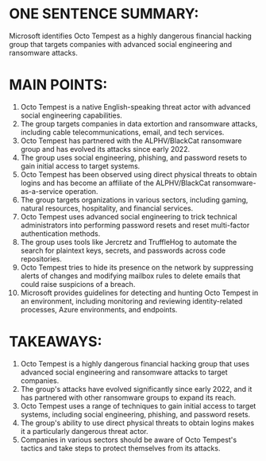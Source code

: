 # ONE SENTENCE SUMMARY:
Microsoft identifies Octo Tempest as a highly dangerous financial hacking group that targets companies with advanced social engineering and ransomware attacks.

# MAIN POINTS:

1. Octo Tempest is a native English-speaking threat actor with advanced social engineering capabilities.
2. The group targets companies in data extortion and ransomware attacks, including cable telecommunications, email, and tech services.
3. Octo Tempest has partnered with the ALPHV/BlackCat ransomware group and has evolved its attacks since early 2022.
4. The group uses social engineering, phishing, and password resets to gain initial access to target systems.
5. Octo Tempest has been observed using direct physical threats to obtain logins and has become an affiliate of the ALPHV/BlackCat ransomware-as-a-service operation.
6. The group targets organizations in various sectors, including gaming, natural resources, hospitality, and financial services.
7. Octo Tempest uses advanced social engineering to trick technical administrators into performing password resets and reset multi-factor authentication methods.
8. The group uses tools like Jercretz and TruffleHog to automate the search for plaintext keys, secrets, and passwords across code repositories.
9. Octo Tempest tries to hide its presence on the network by suppressing alerts of changes and modifying mailbox rules to delete emails that could raise suspicions of a breach.
10. Microsoft provides guidelines for detecting and hunting Octo Tempest in an environment, including monitoring and reviewing identity-related processes, Azure environments, and endpoints.

# TAKEAWAYS:

1. Octo Tempest is a highly dangerous financial hacking group that uses advanced social engineering and ransomware attacks to target companies.
2. The group's attacks have evolved significantly since early 2022, and it has partnered with other ransomware groups to expand its reach.
3. Octo Tempest uses a range of techniques to gain initial access to target systems, including social engineering, phishing, and password resets.
4. The group's ability to use direct physical threats to obtain logins makes it a particularly dangerous threat actor.
5. Companies in various sectors should be aware of Octo Tempest's tactics and take steps to protect themselves from its attacks.
